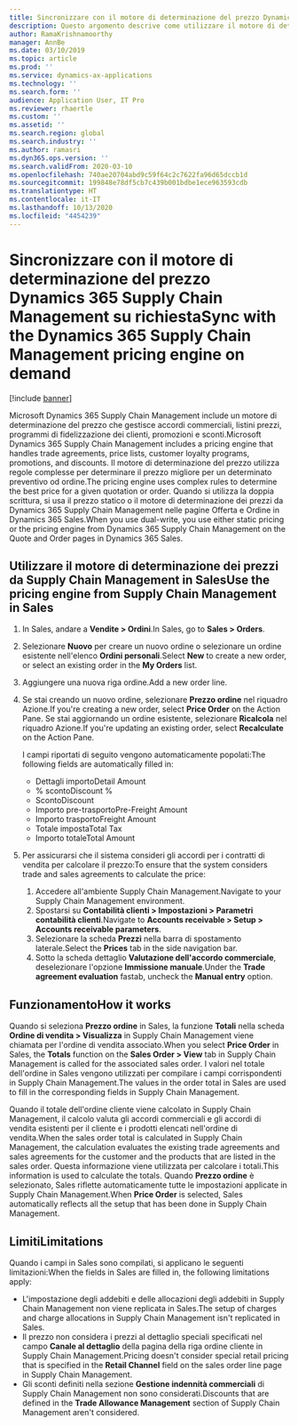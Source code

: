 ```yaml
---
title: Sincronizzare con il motore di determinazione del prezzo Dynamics 365 Supply Chain Management su richiesta
description: Questo argomento descrive come utilizzare il motore di determinazione del prezzo in Microsoft Dynamics 365 Supply Chain Management da Dynamics 365 Sales.
author: RamaKrishnamoorthy
manager: AnnBe
ms.date: 03/10/2019
ms.topic: article
ms.prod: ''
ms.service: dynamics-ax-applications
ms.technology: ''
ms.search.form: ''
audience: Application User, IT Pro
ms.reviewer: rhaertle
ms.custom: ''
ms.assetid: ''
ms.search.region: global
ms.search.industry: ''
ms.author: ramasri
ms.dyn365.ops.version: ''
ms.search.validFrom: 2020-03-10
ms.openlocfilehash: 740ae20704abd9c59f64c2c7622fa96d65dccb1d
ms.sourcegitcommit: 199848e78df5cb7c439b001bdbe1ece963593cdb
ms.translationtype: HT
ms.contentlocale: it-IT
ms.lasthandoff: 10/13/2020
ms.locfileid: "4454239"
---
```

# <a name="sync-with-the-dynamics-365-supply-chain-management-pricing-engine-on-demand"></a><span data-ttu-id="5c512-103">Sincronizzare con il motore di determinazione del prezzo Dynamics 365 Supply Chain Management su richiesta</span><span class="sxs-lookup"><span data-stu-id="5c512-103">Sync with the Dynamics 365 Supply Chain Management pricing engine on demand</span></span>

[!include [banner](../../includes/banner.md)]



<span data-ttu-id="5c512-104">Microsoft Dynamics 365 Supply Chain Management include un motore di determinazione del prezzo che gestisce accordi commerciali, listini prezzi, programmi di fidelizzazione dei clienti, promozioni e sconti.</span><span class="sxs-lookup"><span data-stu-id="5c512-104">Microsoft Dynamics 365 Supply Chain Management includes a pricing engine that handles trade agreements, price lists, customer loyalty programs, promotions, and discounts.</span></span> <span data-ttu-id="5c512-105">Il motore di determinazione del prezzo utilizza regole complesse per determinare il prezzo migliore per un determinato preventivo od ordine.</span><span class="sxs-lookup"><span data-stu-id="5c512-105">The pricing engine uses complex rules to determine the best price for a given quotation or order.</span></span> <span data-ttu-id="5c512-106">Quando si utilizza la doppia scrittura, si usa il prezzo statico o il motore di determinazione dei prezzi da Dynamics 365 Supply Chain Management nelle pagine Offerta e Ordine in Dynamics 365 Sales.</span><span class="sxs-lookup"><span data-stu-id="5c512-106">When you use dual-write, you use either static pricing or the pricing engine from Dynamics 365 Supply Chain Management on the Quote and Order pages in Dynamics 365 Sales.</span></span>

## <a name="use-the-pricing-engine-from-supply-chain-management-in-sales"></a><span data-ttu-id="5c512-107">Utilizzare il motore di determinazione dei prezzi da Supply Chain Management in Sales</span><span class="sxs-lookup"><span data-stu-id="5c512-107">Use the pricing engine from Supply Chain Management in Sales</span></span>

1. <span data-ttu-id="5c512-108">In Sales, andare a **Vendite \> Ordini**.</span><span class="sxs-lookup"><span data-stu-id="5c512-108">In Sales, go to **Sales \> Orders**.</span></span>
2. <span data-ttu-id="5c512-109">Selezionare **Nuovo** per creare un nuovo ordine o selezionare un ordine esistente nell'elenco **Ordini personali**.</span><span class="sxs-lookup"><span data-stu-id="5c512-109">Select **New** to create a new order, or select an existing order in the **My Orders** list.</span></span>
3. <span data-ttu-id="5c512-110">Aggiungere una nuova riga ordine.</span><span class="sxs-lookup"><span data-stu-id="5c512-110">Add a new order line.</span></span>
4. <span data-ttu-id="5c512-111">Se stai creando un nuovo ordine, selezionare **Prezzo ordine** nel riquadro Azione.</span><span class="sxs-lookup"><span data-stu-id="5c512-111">If you're creating a new order, select **Price Order** on the Action Pane.</span></span> <span data-ttu-id="5c512-112">Se stai aggiornando un ordine esistente, selezionare **Ricalcola** nel riquadro Azione.</span><span class="sxs-lookup"><span data-stu-id="5c512-112">If you're updating an existing order, select **Recalculate** on the Action Pane.</span></span>

    <span data-ttu-id="5c512-113">I campi riportati di seguito vengono automaticamente popolati:</span><span class="sxs-lookup"><span data-stu-id="5c512-113">The following fields are automatically filled in:</span></span>

    + <span data-ttu-id="5c512-114">Dettagli importo</span><span class="sxs-lookup"><span data-stu-id="5c512-114">Detail Amount</span></span>
    + <span data-ttu-id="5c512-115">% sconto</span><span class="sxs-lookup"><span data-stu-id="5c512-115">Discount %</span></span>
    + <span data-ttu-id="5c512-116">Sconto</span><span class="sxs-lookup"><span data-stu-id="5c512-116">Discount</span></span>
    + <span data-ttu-id="5c512-117">Importo pre-trasporto</span><span class="sxs-lookup"><span data-stu-id="5c512-117">Pre-Freight Amount</span></span>
    + <span data-ttu-id="5c512-118">Importo trasporto</span><span class="sxs-lookup"><span data-stu-id="5c512-118">Freight Amount</span></span>
    + <span data-ttu-id="5c512-119">Totale imposta</span><span class="sxs-lookup"><span data-stu-id="5c512-119">Total Tax</span></span>
    + <span data-ttu-id="5c512-120">Importo totale</span><span class="sxs-lookup"><span data-stu-id="5c512-120">Total Amount</span></span>
    
5. <span data-ttu-id="5c512-121">Per assicurarsi che il sistema consideri gli accordi per i contratti di vendita per calcolare il prezzo:</span><span class="sxs-lookup"><span data-stu-id="5c512-121">To ensure that the system considers trade and sales agreements to calculate the price:</span></span>
    1. <span data-ttu-id="5c512-122">Accedere all'ambiente Supply Chain Management.</span><span class="sxs-lookup"><span data-stu-id="5c512-122">Navigate to your Supply Chain Management environment.</span></span>
    2. <span data-ttu-id="5c512-123">Spostarsi su **Contabilità clienti \> Impostazioni \> Parametri contabilità clienti**.</span><span class="sxs-lookup"><span data-stu-id="5c512-123">Navigate to **Accounts receivable \> Setup \> Accounts receivable parameters**.</span></span>
    3. <span data-ttu-id="5c512-124">Selezionare la scheda **Prezzi** nella barra di spostamento laterale.</span><span class="sxs-lookup"><span data-stu-id="5c512-124">Select the **Prices** tab in the side navigation bar.</span></span>
    4. <span data-ttu-id="5c512-125">Sotto la scheda dettaglio **Valutazione dell'accordo commerciale**, deselezionare l'opzione **Immissione manuale**.</span><span class="sxs-lookup"><span data-stu-id="5c512-125">Under the **Trade agreement evaluation** fastab, uncheck the **Manual entry** option.</span></span>

## <a name="how-it-works"></a><span data-ttu-id="5c512-126">Funzionamento</span><span class="sxs-lookup"><span data-stu-id="5c512-126">How it works</span></span>

<span data-ttu-id="5c512-127">Quando si seleziona **Prezzo ordine** in Sales, la funzione **Totali** nella scheda **Ordine di vendita \> Visualizza** in Supply Chain Management viene chiamata per l'ordine di vendita associato.</span><span class="sxs-lookup"><span data-stu-id="5c512-127">When you select **Price Order** in Sales, the **Totals** function on the **Sales Order \> View** tab in Supply Chain Management is called for the associated sales order.</span></span> <span data-ttu-id="5c512-128">I valori nel totale dell'ordine in Sales vengono utilizzati per compilare i campi corrispondenti in Supply Chain Management.</span><span class="sxs-lookup"><span data-stu-id="5c512-128">The values in the order total in Sales are used to fill in the corresponding fields in Supply Chain Management.</span></span>

<span data-ttu-id="5c512-129">Quando il totale dell'ordine cliente viene calcolato in Supply Chain Management, il calcolo valuta gli accordi commerciali e gli accordi di vendita esistenti per il cliente e i prodotti elencati nell'ordine di vendita.</span><span class="sxs-lookup"><span data-stu-id="5c512-129">When the sales order total is calculated in Supply Chain Management, the calculation evaluates the existing trade agreements and sales agreements for the customer and the products that are listed in the sales order.</span></span> <span data-ttu-id="5c512-130">Questa informazione viene utilizzata per calcolare i totali.</span><span class="sxs-lookup"><span data-stu-id="5c512-130">This information is used to calculate the totals.</span></span> <span data-ttu-id="5c512-131">Quando **Prezzo ordine** è selezionato, Sales riflette automaticamente tutte le impostazioni applicate in Supply Chain Management.</span><span class="sxs-lookup"><span data-stu-id="5c512-131">When **Price Order** is selected, Sales automatically reflects all the setup that has been done in Supply Chain Management.</span></span>

## <a name="limitations"></a><span data-ttu-id="5c512-132">Limiti</span><span class="sxs-lookup"><span data-stu-id="5c512-132">Limitations</span></span>

<span data-ttu-id="5c512-133">Quando i campi in Sales sono compilati, si applicano le seguenti limitazioni:</span><span class="sxs-lookup"><span data-stu-id="5c512-133">When the fields in Sales are filled in, the following limitations apply:</span></span>

+ <span data-ttu-id="5c512-134">L'impostazione degli addebiti e delle allocazioni degli addebiti in Supply Chain Management non viene replicata in Sales.</span><span class="sxs-lookup"><span data-stu-id="5c512-134">The setup of charges and charge allocations in Supply Chain Management isn't replicated in Sales.</span></span>
+ <span data-ttu-id="5c512-135">Il prezzo non considera i prezzi al dettaglio speciali specificati nel campo **Canale al dettaglio** della pagina della riga ordine cliente in Supply Chain Management.</span><span class="sxs-lookup"><span data-stu-id="5c512-135">Pricing doesn't consider special retail pricing that is specified in the **Retail Channel** field on the sales order line page in Supply Chain Management.</span></span>
+ <span data-ttu-id="5c512-136">Gli sconti definiti nella sezione **Gestione indennità commerciali** di Supply Chain Management non sono considerati.</span><span class="sxs-lookup"><span data-stu-id="5c512-136">Discounts that are defined in the **Trade Allowance Management** section of Supply Chain Management aren't considered.</span></span>
